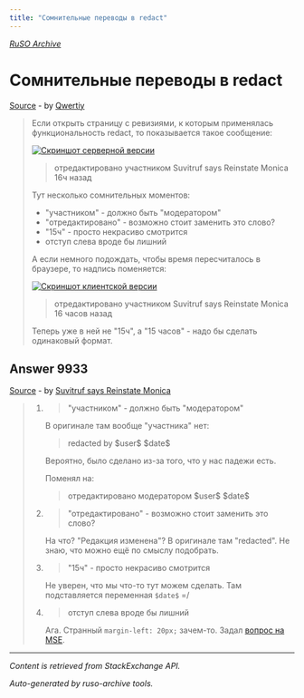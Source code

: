 ```yaml
---
title: "Сомнительные переводы в redact"
---
```

<p><i><a href="https://github.com/MSDN-WhiteKnight/ruso-archive/">RuSO Archive</a></i></p>
<h1>Сомнительные переводы в redact</h1>
<p><a href="https://ru.meta.stackoverflow.com/questions/9932/%d0%a1%d0%be%d0%bc%d0%bd%d0%b8%d1%82%d0%b5%d0%bb%d1%8c%d0%bd%d1%8b%d0%b5-%d0%bf%d0%b5%d1%80%d0%b5%d0%b2%d0%be%d0%b4%d1%8b-%d0%b2-redact">Source</a> - by <a href="https://ru.meta.stackoverflow.com/users/178988/qwertiy">Qwertiy</a></p>
<blockquote>
<p>Если открыть страницу с ревизиями, к которым применялась функциональность redact, то показывается такое сообщение:</p>

<p><a href="https://i.stack.imgur.com/PBzvm.png" rel="nofollow noreferrer"><img src="https://i.stack.imgur.com/PBzvm.png" alt="Скриншот серверной версии"></a></p>

<blockquote>
  <p>отредактировано участником Suvitruf says Reinstate Monica 16ч назад</p>
</blockquote>

<p>Тут несколько сомнительных моментов:</p>

<ul>
<li>"участником" - должно быть "модератором"</li>
<li>"отредактировано" - возможно стоит заменить это слово?</li>
<li>"15ч" - просто некрасиво смотрится</li>
<li>отступ слева вроде бы лишний</li>
</ul>

<p>А если немного подождать, чтобы время пересчиталось в браузере, то надпись поменяется:</p>

<p><a href="https://i.stack.imgur.com/Nbpy7.png" rel="nofollow noreferrer"><img src="https://i.stack.imgur.com/Nbpy7.png" alt="Скриншот клиентской версии"></a></p>

<blockquote>
  <p>отредактировано участником Suvitruf says Reinstate Monica 16 часов назад</p>
</blockquote>

<p>Теперь уже в ней не "15ч", а "15 часов" - надо бы сделать одинаковый формат.</p>

</blockquote>
<h2>Answer 9933</h2>
<p><a href="https://ru.meta.stackoverflow.com/a/9933/">Source</a> - by <a href="https://ru.meta.stackoverflow.com/users/15479/suvitruf-says-reinstate-monica">Suvitruf says Reinstate Monica</a></p>
<blockquote>
<ol>
<li><blockquote>
  <p>"участником" - должно быть "модератором"</p>
</blockquote>

<p>В оригинале там вообще "участника" нет:</p>

<blockquote>
  <p>redacted by $user$ $date$</p>
</blockquote>

<p>Вероятно, было сделано из-за того, что у нас падежи есть.</p>

<p>Поменял на:</p>

<blockquote>
  <p>отредактировано модератором $user$ $date$</p>
</blockquote></li>
<li><blockquote>
  <p>"отредактировано" - возможно стоит заменить это слово?</p>
</blockquote>

<p>На что? "Редакция изменена"? В оригинале там "redacted". Не знаю, что можно ещё по смыслу подобрать.</p></li>
<li><blockquote>
  <p>"15ч" - просто некрасиво смотрится</p>
</blockquote>

<p>Не уверен, что мы что-то тут можем сделать. Там подставляется переменная <code>$date$</code> =/</p></li>
<li><blockquote>
  <p>отступ слева вроде бы лишний</p>
</blockquote>

<p>Ага. Странный <code>margin-left: 20px;</code> зачем-то. Задал <a href="https://meta.stackexchange.com/q/341198/260198">вопрос на MSE</a>.</p></li>
</ol>

</blockquote>
<hr/>
<p><i>Content is retrieved from StackExchange API. </i></p>
<p><i>Auto-generated by ruso-archive tools. </i></p>
